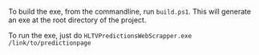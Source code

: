 To build the exe, from the commandline, run `build.ps1`. 
This will generate an exe at the root directory of the project. 

To run the exe, just do `HLTVPredictionsWebScrapper.exe /link/to/predictionpage` 
